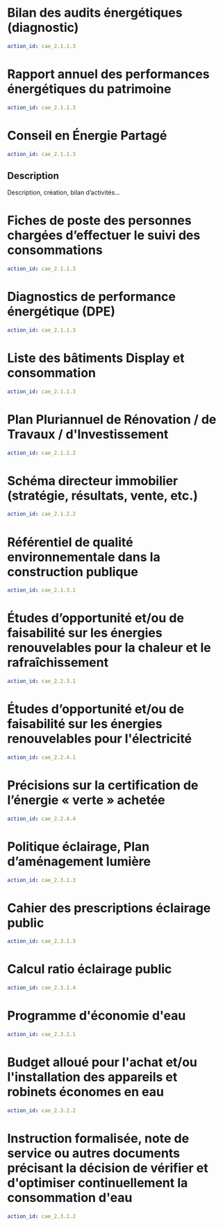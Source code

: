 # Bilan des audits énergétiques (diagnostic)
```yaml
action_id: cae_2.1.1.3
```

# Rapport annuel des performances énergétiques du patrimoine
```yaml
action_id: cae_2.1.1.3
```

# Conseil en Énergie Partagé 
```yaml
action_id: cae_2.1.1.3
```
## Description
Description, création, bilan d’activités…

# Fiches de poste des personnes chargées d’effectuer le suivi des consommations
```yaml
action_id: cae_2.1.1.3
```

# Diagnostics de performance énergétique (DPE)
```yaml
action_id: cae_2.1.1.3
```

# Liste des bâtiments Display et consommation
```yaml
action_id: cae_2.1.1.3
```

# Plan Pluriannuel de Rénovation / de Travaux / d'Investissement
```yaml
action_id: cae_2.1.2.2
```

# Schéma directeur immobilier (stratégie, résultats, vente, etc.)
```yaml
action_id: cae_2.1.2.2
```

# Référentiel de qualité environnementale dans la construction publique
```yaml
action_id: cae_2.1.3.1
```

# Études d’opportunité et/ou de faisabilité sur les énergies renouvelables pour la chaleur et le rafraîchissement
```yaml
action_id: cae_2.2.3.1
```

# Études d’opportunité et/ou de faisabilité sur les énergies renouvelables pour l'électricité
```yaml
action_id: cae_2.2.4.1
```

# Précisions sur la certification de l’énergie « verte » achetée
```yaml
action_id: cae_2.2.4.4
```

# Politique éclairage, Plan d’aménagement lumière
```yaml
action_id: cae_2.3.1.3
```

# Cahier des prescriptions éclairage public
```yaml
action_id: cae_2.3.1.3
```

# Calcul ratio éclairage public
```yaml
action_id: cae_2.3.1.4
```

# Programme d'économie d'eau
```yaml
action_id: cae_2.3.2.1
```

# Budget alloué pour l'achat et/ou l'installation des appareils et robinets économes en eau
```yaml
action_id: cae_2.3.2.2
```

# Instruction formalisée, note de service ou autres documents précisant la décision de vérifier et d'optimiser continuellement la consommation d'eau
```yaml
action_id: cae_2.3.2.2
```
